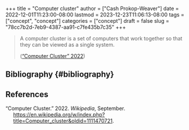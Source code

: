 +++
title = "Computer cluster"
author = ["Cash Prokop-Weaver"]
date = 2022-12-01T11:23:00-08:00
lastmod = 2023-12-23T11:06:13-08:00
tags = ["concept", "concept"]
categories = ["concept"]
draft = false
slug = "78cc7b2d-7eb9-4387-aa91-c7fe435b7c35"
+++

> A computer cluster is a set of computers that work together so that they can be viewed as a single system.
>
> (<a href="#citeproc_bib_item_1">“Computer Cluster” 2022</a>)


## Bibliography {#bibliography}

## References

<style>.csl-entry{text-indent: -1.5em; margin-left: 1.5em;}</style><div class="csl-bib-body">
  <div class="csl-entry"><a id="citeproc_bib_item_1"></a>“Computer Cluster.” 2022. <i>Wikipedia</i>, September. <a href="https://en.wikipedia.org/w/index.php?title=Computer_cluster&oldid=1111470721">https://en.wikipedia.org/w/index.php?title=Computer_cluster&#38;oldid=1111470721</a>.</div>
</div>
